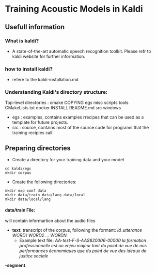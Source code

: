 
# Training Acoustic Models in Kaldi 

## Usefull information 
### What is kaldi? 
- A state-of-the-art automatic speech recognition toolkit. 
Please refr to kaldi website for further information. 

### how to install kaldi? 
- refere to the kaldi-installation.md   

### Understanding Kaldi's directory structure: 
Top-level directories : cmake           COPYING  egs      misc       scripts  tools
CMakeLists.txt  docker   INSTALL  README.md  src      windows

- egs : examples, contains examples rrecipes that can be used as a template for future projects. 
- src : source, contains most of the source code for programs that the training recipies call. 


## Preparing directories 

- Create a directory for your training data and your model
```
cd kaldi/egs 
mkdir corpus
```
- Create the following directories: 
```
mkdir exp conf data
mkdir data/train data/lang data/local
mkdir data/local/lang
```
#### data/train File: 

will contain informartion about the audio files

  - **text**: transcript of the corpus, following the formant: *id_utterance WORD1 WORD2 ... WORDN*
    - Example text file:
      *AA-test-F-S-AAS820006-00000 la formation professionnelle est un enjeu majeur tant du point de vue de nos performances économiques que du point de vue des idéaux de justice sociale*
 
 -**segment**:  
